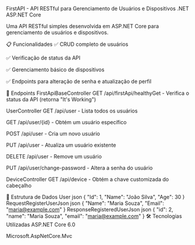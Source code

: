 FirstAPI - API RESTful para Gerenciamento de Usuários e Dispositivos
.NET
ASP.NET Core

Uma API RESTful simples desenvolvida em ASP.NET Core para gerenciamento de usuários e dispositivos.

📋 Funcionalidades
✅ CRUD completo de usuários

✅ Verificação de status da API

✅ Gerenciamento básico de dispositivos

✅ Endpoints para alteração de senha e atualização de perfil

🚀 Endpoints
FirstApiBaseController
GET /api/firstApi/healthyGet - Verifica o status da API (retorna "It's Working")

UserController
GET /api/user - Lista todos os usuários

GET /api/user/{id} - Obtém um usuário específico

POST /api/user - Cria um novo usuário

PUT /api/user - Atualiza um usuário existente

DELETE /api/user - Remove um usuário

PUT /api/user/change-password - Altera a senha do usuário

DeviceController
GET /api/device - Obtém a chave customizada do cabeçalho

🔧 Estrutura de Dados
User
json
{
  "Id": 1,
  "Name": "João Silva",
  "Age": 30
}
RequestRegisterUserJson
json
{
  "Name": "Maria Souza",
  "Email": "maria@example.com"
}
ResponseRegisteredUserJson
json
{
  "id": 2,
  "name": "Maria Souza",
  "email": "maria@example.com"
}
🛠️ Tecnologias Utilizadas
ASP.NET Core 6.0

Microsoft.AspNetCore.Mvc
